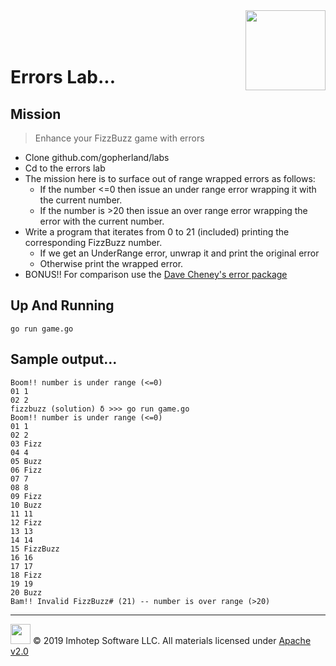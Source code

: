 <img src="../../assets/gophernand.png" align="right" width="128" height="auto"/>

<br/>
<br/>
<br/>

# Errors Lab...

## Mission

> Enhance your FizzBuzz game with errors

* Clone github.com/gopherland/labs
* Cd to the errors lab
* The mission here is to surface out of range wrapped errors as follows:
  * If the number <=0 then issue an under range error wrapping it with the current number.
  * If the number is >20 then issue an over range error wrapping the error with the current number.
* Write a program that iterates from 0 to 21 (included) printing the corresponding FizzBuzz number.
  * If we get an UnderRange error, unwrap it and print the original error
  * Otherwise print the wrapped error.
* BONUS!! For comparison use the [Dave Cheney's error package](github.com/pkg/errors)

## Up And Running

```shell
go run game.go
```

## Sample output...

```text
Boom!! number is under range (<=0)
01 1
02 2
fizzbuzz (solution) δ >>> go run game.go
Boom!! number is under range (<=0)
01 1
02 2
03 Fizz
04 4
05 Buzz
06 Fizz
07 7
08 8
09 Fizz
10 Buzz
11 11
12 Fizz
13 13
14 14
15 FizzBuzz
16 16
17 17
18 Fizz
19 19
20 Buzz
Bam!! Invalid FizzBuzz# (21) -- number is over range (>20)
```

---
<img src="../../assets/imhotep_logo.png" width="32" height="auto"/> © 2019 Imhotep Software LLC.
All materials licensed under [Apache v2.0](http://www.apache.org/licenses/LICENSE-2.0)